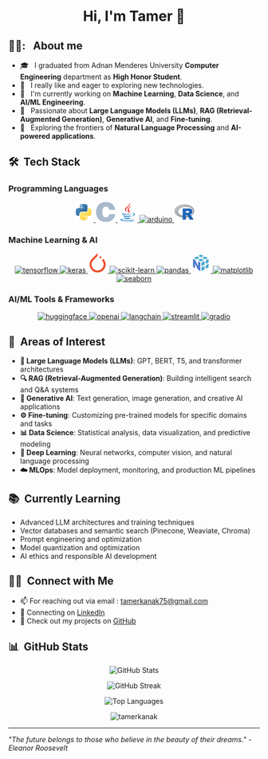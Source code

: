 <h1 align=center> Hi, I'm Tamer 👋 </h1>

## 👨‍💻: &nbsp; About me

- 🎓 &nbsp; I graduated from Adnan Menderes University **Computer Engineering** department as **High Honor Student**.
- 🤔 &nbsp; I really like and eager to exploring new technologies.
- 🌱 &nbsp; I'm currently working on **Machine Learning**, **Data Science**, and **AI/ML Engineering**.
- 🚀 &nbsp; Passionate about **Large Language Models (LLMs)**, **RAG (Retrieval-Augmented Generation)**, **Generative AI**, and **Fine-tuning**.
- 🔬 &nbsp; Exploring the frontiers of **Natural Language Processing** and **AI-powered applications**.

## 🛠 &nbsp;Tech Stack

### Programming Languages
<p align="center">  
<a href="https://www.python.org" target="_blank" rel="noreferrer"> <img src="https://raw.githubusercontent.com/devicons/devicon/master/icons/python/python-original.svg" alt="python" width="40" height="40"/> </a>
<a href="https://www.cprogramming.com/" target="_blank" rel="noreferrer"> <img src="https://raw.githubusercontent.com/devicons/devicon/master/icons/c/c-original.svg" alt="c" width="40" height="40"/> </a>
<a href="https://www.java.com" target="_blank" rel="noreferrer"> <img src="https://raw.githubusercontent.com/devicons/devicon/master/icons/java/java-original.svg" alt="java" width="40" height="40"/> </a>
<a href="https://www.arduino.cc/" target="_blank" rel="noreferrer"> <img src="https://cdn.worldvectorlogo.com/logos/arduino-1.svg" alt="arduino" width="40" height="40"/> </a>
<a href="https://www.arduino.cc/" target="_blank" rel="noreferrer"> <img src="https://raw.githubusercontent.com/github/explore/80688e429a7d4ef2fca1e82350fe8e3517d3494d/topics/r/r.png" alt="R" width="40" height="40"/> </a>
</p>

### Machine Learning & AI
<p align="center">
<a href="https://www.tensorflow.org" target="_blank" rel="noreferrer"> <img src="https://raw.githubusercontent.com/valohai/ml-logos/master/tensorflow-tf.svg" alt="tensorflow" width="40" height="40"/> </a>
<a href="https://keras.io" target="_blank" rel="noreferrer"> <img src="https://raw.githubusercontent.com/valohai/ml-logos/master/keras.svg" alt="keras" width="40" height="40"/> </a>
<a href="https://pytorch.org" target="_blank" rel="noreferrer"> <img src="https://raw.githubusercontent.com/devicons/devicon/master/icons/pytorch/pytorch-original.svg" alt="pytorch" width="40" height="40"/> </a>
<a href="https://scikit-learn.org" target="_blank" rel="noreferrer"> <img src="https://avatars.githubusercontent.com/u/365630?s=200&v=4" alt="scikit-learn" width="40" height="40"/> </a>
<a href="https://pandas.pydata.org" target="_blank" rel="noreferrer"> <img src="https://raw.githubusercontent.com/valohai/ml-logos/master/pandas.svg" alt="pandas" width="40" height="40"/> </a>
<a href="https://numpy.org" target="_blank" rel="noreferrer"> <img src="https://raw.githubusercontent.com/valohai/ml-logos/master/numpy.svg" alt="numpy" width="40" height="40"/> </a>
<a href="https://matplotlib.org" target="_blank" rel="noreferrer"> <img src="https://raw.githubusercontent.com/valohai/ml-logos/master/matplotlib.svg" alt="matplotlib" width="40" height="40"/> </a>
<a href="https://seaborn.pydata.org" target="_blank" rel="noreferrer"> <img src="https://seaborn.pydata.org/_images/logo-mark-lightbg.svg" alt="seaborn" width="40" height="40"/> </a>
</p>

### AI/ML Tools & Frameworks
<p align="center">
<a href="https://huggingface.co" target="_blank" rel="noreferrer"> <img src="https://huggingface.co/front/assets/huggingface_logo.svg" alt="huggingface" width="40" height="40"/> </a>
<a href="https://openai.com" target="_blank" rel="noreferrer"> <img src="https://upload.wikimedia.org/wikipedia/commons/4/4d/OpenAI_Logo.svg" alt="openai" width="40" height="40"/> </a>
<a href="https://langchain.com" target="_blank" rel="noreferrer"> <img src="https://python.langchain.com/img/favicon.ico" alt="langchain" width="40" height="40"/> </a>
<a href="https://www.streamlit.io" target="_blank" rel="noreferrer"> <img src="https://streamlit.io/images/brand/streamlit-mark-color.png" alt="streamlit" width="40" height="40"/> </a>
<a href="https://gradio.app" target="_blank" rel="noreferrer"> <img src="https://gradio.app/favicon.ico" alt="gradio" width="40" height="40"/> </a>
</p>

## 🎯 &nbsp;Areas of Interest

- **🤖 Large Language Models (LLMs)**: GPT, BERT, T5, and transformer architectures
- **🔍 RAG (Retrieval-Augmented Generation)**: Building intelligent search and Q&A systems
- **🎨 Generative AI**: Text generation, image generation, and creative AI applications
- **⚙️ Fine-tuning**: Customizing pre-trained models for specific domains and tasks
- **📊 Data Science**: Statistical analysis, data visualization, and predictive modeling
- **🧠 Deep Learning**: Neural networks, computer vision, and natural language processing
- **☁️ MLOps**: Model deployment, monitoring, and production ML pipelines

## 📚 &nbsp;Currently Learning

- Advanced LLM architectures and training techniques
- Vector databases and semantic search (Pinecone, Weaviate, Chroma)
- Prompt engineering and optimization
- Model quantization and optimization
- AI ethics and responsible AI development

## 🤝🏻 &nbsp;Connect with Me

- 📫 For reaching out via email : tamerkanak75@gmail.com
- 💼 Connecting on  [LinkedIn](https://www.linkedin.com/in/tamerkanak/)
- 🐙 Check out my projects on [GitHub](https://github.com/tamerkanak)

## 📊 &nbsp;GitHub Stats

<p align="center">
  <img src="https://github-readme-stats.vercel.app/api?username=tamerkanak&show_icons=true&theme=radical" alt="GitHub Stats" />
</p>

<p align="center">
  <img src="https://github-readme-streak-stats.herokuapp.com/?user=tamerkanak&theme=radical" alt="GitHub Streak" />
</p>

<p align="center">
  <img src="https://github-readme-stats.vercel.app/api/top-langs/?username=tamerkanak&layout=compact&theme=radical" alt="Top Languages" />
</p>

<p align="center"> <img src="https://komarev.com/ghpvc/?username=tamerkanak" alt="tamerkanak" /> </p>

---

*"The future belongs to those who believe in the beauty of their dreams." - Eleanor Roosevelt*
